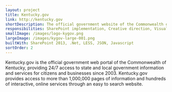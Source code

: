 ```yaml
---
layout: project
title: Kentucky.gov
link: http://kentucky.gov
shortDescription: The official government website of the Commonwealth of Kentucky​, providing 1,000,000 pages of information and hundreds of online services​.​
responsibilities: SharePoint implementation, Creative direction, Visual design, HTML/CSS templates, Research, Responsive design
smallImage: /images/logo-kygov.png
largeImage: /images/kygov-large-001.png
builtWith: SharePoint 2013, .Net, LESS, JSON, Javascript
sortOrder: 2
---
```


Kentucky.gov is the official government web portal of the Commonwealth of Kentucky​, providing 24/7 access to state and local government information and services for citizens and businesses since 2003. Kentucky.gov provides access to more than 1,000,000 pages of information and hundreds of interactive, online services​ through an easy to search website.
